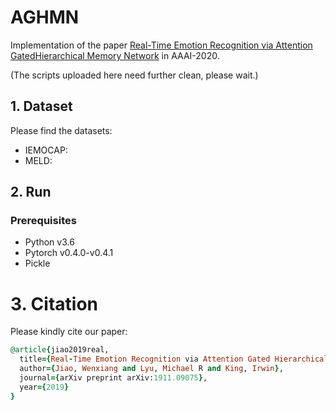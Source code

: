 # AGHMN
Implementation of the paper [Real-Time Emotion Recognition via Attention GatedHierarchical Memory Network](https://arxiv.org/abs/1911.09075) in AAAI-2020.

(The scripts uploaded here need further clean, please wait.)

## 1. Dataset

Please find the datasets:
- IEMOCAP:
- MELD: 

## 2. Run 

### Prerequisites
- Python v3.6
- Pytorch v0.4.0-v0.4.1
- Pickle

# 3. Citation
Please kindly cite our paper:
```ruby
@article{jiao2019real,
  title={Real-Time Emotion Recognition via Attention Gated Hierarchical Memory Network},
  author={Jiao, Wenxiang and Lyu, Michael R and King, Irwin},
  journal={arXiv preprint arXiv:1911.09075},
  year={2019}
}
```
